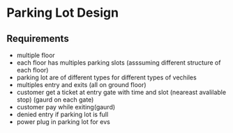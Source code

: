 # Parking Lot Design 

## Requirements

- multiple floor
- each floor has multiples parking slots (asssuming different structure of each floor)
- parking lot are of different types for different types of vechiles
- multiples entry and exits (all on ground floor)
- customer get a ticket at entry gate with time and slot (neareast avalilable stop) (gaurd on each gate)
- customer pay while exiting(gaurd)
- denied entry if parking lot is full
- power plug in parking lot for evs